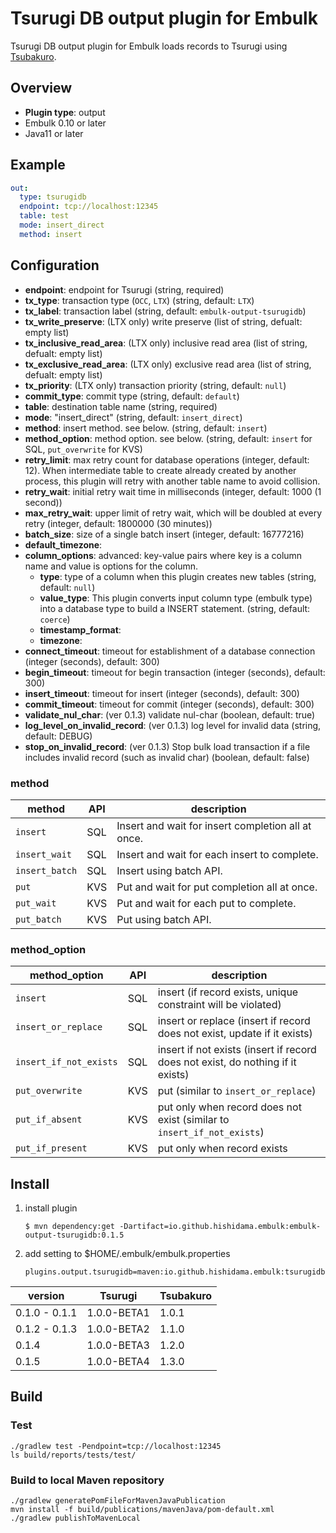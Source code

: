 # Tsurugi DB output plugin for Embulk

Tsurugi DB output plugin for Embulk loads records to Tsurugi using [Tsubakuro](https://github.com/project-tsurugi/tsubakuro).

## Overview

* **Plugin type**: output
* Embulk 0.10 or later
* Java11 or later

## Example

```yaml
out:
  type: tsurugidb
  endpoint: tcp://localhost:12345
  table: test
  mode: insert_direct
  method: insert
```




## Configuration

* **endpoint**: endpoint for Tsurugi (string, required)
* **tx_type**: transaction type (`OCC`, `LTX`) (string, default: `LTX`)
* **tx_label**: transaction label (string, default: `embulk-output-tsurugidb`)
* **tx_write_preserve**: (LTX only) write preserve (list of string, defualt: empty list)
* **tx_inclusive_read_area**: (LTX only) inclusive read area (list of string, defualt: empty list)
* **tx_exclusive_read_area**: (LTX only) exclusive read area (list of string, defualt: empty list)
* **tx_priority**: (LTX only) transaction priority (string, default: `null`)
* **commit_type**: commit type (string, default: `default`)
* **table**: destination table name (string, required)
* **mode**: "insert_direct" (string, default: `insert_direct`)
* **method**: insert method. see below. (string, default: `insert`)
* **method_option**: method option. see below. (string, default: `insert` for SQL, `put_overwrite` for KVS)
* **retry_limit**: max retry count for database operations (integer, default: 12). When intermediate table to create already created by another process, this plugin will retry with another table name to avoid collision.
* **retry_wait**: initial retry wait time in milliseconds (integer, default: 1000 (1 second))
* **max_retry_wait**: upper limit of retry wait, which will be doubled at every retry (integer, default: 1800000 (30 minutes))
* **batch_size**: size of a single batch insert (integer, default: 16777216)
* **default_timezone**:
* **column_options**: advanced: key-value pairs where key is a column name and value is options for the column.
  * **type**:  type of a column when this plugin creates new tables (string, default: `null`)
  * **value_type**: This plugin converts input column type (embulk type) into a database type to build a INSERT statement. (string, default: `coerce`)
  * **timestamp_format**:
  * **timezone**:
* **connect_timeout**: timeout for establishment of a database connection (integer (seconds), default: 300)
* **begin_timeout**: timeout for begin transaction (integer (seconds), default: 300)
* **insert_timeout**: timeout for insert (integer (seconds), default: 300)
* **commit_timeout**: timeout for commit (integer (seconds), default: 300)
* **validate_nul_char**: (ver 0.1.3) validate nul-char (boolean, default: true)
* **log_level_on_invalid_record**: (ver 0.1.3) log level for invalid data (string, default: DEBUG)
* **stop_on_invalid_record**: (ver 0.1.3) Stop bulk load transaction if a file includes invalid record (such as invalid char) (boolean, default: false)

### method

| method         | API  | description                                        |
| -------------- | ---- | -------------------------------------------------- |
| `insert`       | SQL  | Insert and wait for insert completion all at once. |
| `insert_wait`  | SQL  | Insert and wait for each insert to complete.       |
| `insert_batch` | SQL  | Insert using batch API.                            |
| `put`          | KVS  | Put and wait for put completion all at once.       |
| `put_wait`     | KVS  | Put and wait for each put to complete.             |
| `put_batch`    | KVS  | Put using batch API.                               |

### method_option

| method_option          | API  | description                                                                     |
| ---------------------- | ---- | ------------------------------------------------------------------------------- |
| `insert`               | SQL  | insert (if record exists, unique constraint will be violated)                   |
| `insert_or_replace`    | SQL  | insert or replace (insert if record does not exist, update if it exists)        |
| `insert_if_not_exists` | SQL  | insert if not exists (insert if record does not exist, do nothing if it exists) |
| `put_overwrite`        | KVS  | put (similar to `insert_or_replace`)                                            |
| `put_if_absent`        | KVS  | put only when record does not exist (similar to `insert_if_not_exists`)         |
| `put_if_present`       | KVS  | put only when record exists                                                     |


## Install

1. install plugin
   ```
   $ mvn dependency:get -Dartifact=io.github.hishidama.embulk:embulk-output-tsurugidb:0.1.5
   ```

2. add setting to $HOME/.embulk/embulk.properties
   ```
   plugins.output.tsurugidb=maven:io.github.hishidama.embulk:tsurugidb:0.1.5
   ```

| version       | Tsurugi     | Tsubakuro |
|---------------|-------------|-----------|
| 0.1.0 - 0.1.1 | 1.0.0-BETA1 | 1.0.1     |
| 0.1.2 - 0.1.3 | 1.0.0-BETA2 | 1.1.0     |
| 0.1.4         | 1.0.0-BETA3 | 1.2.0     |
| 0.1.5         | 1.0.0-BETA4 | 1.3.0     |


## Build

### Test

```
./gradlew test -Pendpoint=tcp://localhost:12345
ls build/reports/tests/test/
```

### Build to local Maven repository

```
./gradlew generatePomFileForMavenJavaPublication
mvn install -f build/publications/mavenJava/pom-default.xml
./gradlew publishToMavenLocal
```

